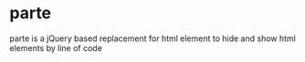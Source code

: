 # parte
parte is a jQuery based replacement for html element to hide and show html elements by line of code
